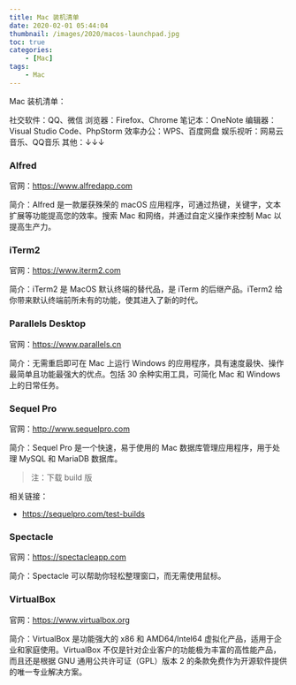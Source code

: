 ```yaml
---
title: Mac 装机清单
date: 2020-02-01 05:44:04
thumbnail: /images/2020/macos-launchpad.jpg
toc: true
categories:
    - [Mac]
tags:
    - Mac
---
```


Mac 装机清单：

社交软件：QQ、微信
浏览器：Firefox、Chrome
笔记本：OneNote
编辑器：Visual Studio Code、PhpStorm
效率办公：WPS、百度网盘
娱乐视听：网易云音乐、QQ音乐
其他：↓↓↓

<!-- more -->

### Alfred

官网：<https://www.alfredapp.com>

简介：Alfred 是一款屡获殊荣的 macOS 应用程序，可通过热键，关键字，文本扩展等功能提高您的效率。搜索 Mac 和网络，并通过自定义操作来控制 Mac 以提高生产力。

### iTerm2

官网：<https://www.iterm2.com>

简介：iTerm2 是 MacOS 默认终端的替代品，是 iTerm 的后继产品。iTerm2 给你带来默认终端前所未有的功能，使其进入了新的时代。

### Parallels Desktop 

官网：<https://www.parallels.cn>

简介：无需重启即可在 Mac 上运行 Windows 的应用程序，具有速度最快、操作最简单且功能最强大的优点。包括 30 余种实用工具，可简化 Mac 和 Windows 上的日常任务。

### Sequel Pro

官网：<http://www.sequelpro.com>

简介：Sequel Pro 是一个快速，易于使用的 Mac 数据库管理应用程序，用于处理 MySQL 和 MariaDB 数据库。

> 注：下载 build 版

相关链接：
- <https://sequelpro.com/test-builds>

### Spectacle

官网：<https://spectacleapp.com>

简介：Spectacle 可以帮助你轻松整理窗口，而无需使用鼠标。

### VirtualBox

官网：<https://www.virtualbox.org>

简介：VirtualBox 是功能强大的 x86 和 AMD64/Intel64 虚拟化产品，适用于企业和家庭使用。VirtualBox 不仅是针对企业客户的功能极为丰富的高性能产品，而且还是根据 GNU 通用公共许可证（GPL）版本 2 的条款免费作为开源软件提供的唯一专业解决方案。

